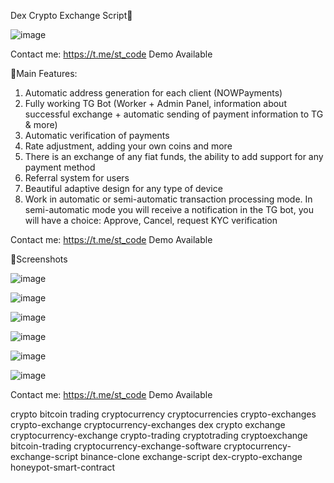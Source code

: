 Dex Crypto Exchange Script🔗

![image](https://github.com/shellar1522/Dex-Crypto-Exchancge/assets/125349687/ecbaba55-1f6e-4bff-bcbd-1ea842d9cc22)

Contact me: https://t.me/st_code Demo Available

🔗Main Features:

1. Automatic address generation for each client (NOWPayments)
2. Fully working TG Bot (Worker + Admin Panel, information about successful exchange + automatic sending of payment information to TG & more)
3. Automatic verification of payments
4. Rate adjustment, adding your own coins and more
5. There is an exchange of any fiat funds, the ability to add support for any payment method
6. Referral system for users
7. Beautiful adaptive design for any type of device
8. Work in automatic or semi-automatic transaction processing mode. In semi-automatic mode you will receive a notification in the TG bot, you will have a choice: Approve, Cancel, request KYC verification


Contact me: https://t.me/st_code Demo Available


🔗Screenshots

![image](https://github.com/shellar1522/Dex-Crypto-Exchancge/assets/125349687/692c0aa0-ab05-496f-9b5a-ff0deb03a84e)

![image](https://github.com/shellar1522/Dex-Crypto-Exchancge/assets/125349687/e26ba2c9-204f-4630-aff8-3ddd5c3faadd)

![image](https://github.com/shellar1522/Dex-Crypto-Exchancge/assets/125349687/067afe59-b52f-4de6-bf02-910f975b7dd9)

![image](https://github.com/shellar1522/Dex-Crypto-Exchancge/assets/125349687/aefcd91b-ab13-481d-be6a-ab579739ddc3)

![image](https://github.com/shellar1522/Dex-Crypto-Exchancge/assets/125349687/daa94360-74d3-495c-ac25-0063ebe0e080)

![image](https://github.com/shellar1522/Dex-Crypto-Exchancge/assets/125349687/c7ce6e43-0016-4679-8640-08ce12aab00c)

Contact me: https://t.me/st_code Demo Available

crypto bitcoin trading cryptocurrency cryptocurrencies crypto-exchanges crypto-exchange cryptocurrency-exchanges dex crypto exchange cryptocurrency-exchange crypto-trading cryptotrading cryptoexchange bitcoin-trading cryptocurrency-exchange-software cryptocurrency-exchange-script binance-clone exchange-script dex-crypto-exchange honeypot-smart-contract 

